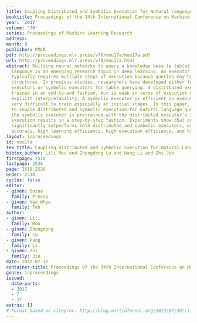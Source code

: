 ```yaml
---
title: Coupling Distributed and Symbolic Execution for Natural Language Queries
booktitle: Proceedings of the 34th International Conference on Machine Learning
year: '2017'
volume: '70'
series: Proceedings of Machine Learning Research
address: 
month: 0
publisher: PMLR
pdf: http://proceedings.mlr.press/v70/mou17a/mou17a.pdf
url: http://proceedings.mlr.press/v70/mou17a.html
abstract: Building neural networks to query a knowledge base (a table) with natural
  language is an emerging research topic in deep learning. An executor for table querying
  typically requires multiple steps of execution because queries may have complicated
  structures. In previous studies, researchers have developed either fully distributed
  executors or symbolic executors for table querying. A distributed executor can be
  trained in an end-to-end fashion, but is weak in terms of execution efficiency and
  explicit interpretability. A symbolic executor is efficient in execution, but is
  very difficult to train especially at initial stages. In this paper, we propose
  to couple distributed and symbolic execution for natural language queries, where
  the symbolic executor is pretrained with the distributed executor’s intermediate
  execution results in a step-by-step fashion. Experiments show that our approach
  significantly outperforms both distributed and symbolic executors, exhibiting high
  accuracy, high learning efficiency, high execution efficiency, and high interpretability.
layout: inproceedings
id: mou17a
tex_title: Coupling Distributed and Symbolic Execution for Natural Language Queries
bibtex_author: Lili Mou and Zhengdong Lu and Hang Li and Zhi Jin
firstpage: 2518
lastpage: 2526
page: 2518-2526
order: 2518
cycles: false
editor:
- given: Doina
  family: Precup
- given: Yee Whye
  family: Teh
author:
- given: Lili
  family: Mou
- given: Zhengdong
  family: Lu
- given: Hang
  family: Li
- given: Zhi
  family: Jin
date: 2017-07-17
container-title: Proceedings of the 34th International Conference on Machine Learning
genre: inproceedings
issued:
  date-parts:
  - 2017
  - 7
  - 17
extras: []
# Format based on citeproc: http://blog.martinfenner.org/2013/07/30/citeproc-yaml-for-bibliographies/
---
```

